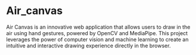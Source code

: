 # Air_canvas
Air Canvas is an innovative web application that allows users to draw in the air using hand gestures, powered by OpenCV and MediaPipe. This project leverages the power of computer vision and machine learning to create an intuitive and interactive drawing experience directly in the browser.
